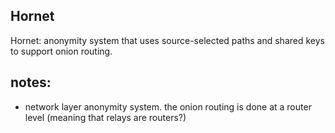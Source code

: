 ## Hornet

Hornet: anonymity system that uses source-selected paths and shared keys to support onion routing.


## notes:

- network layer anonymity system. the onion routing is done at a router level (meaning that relays are routers?)

